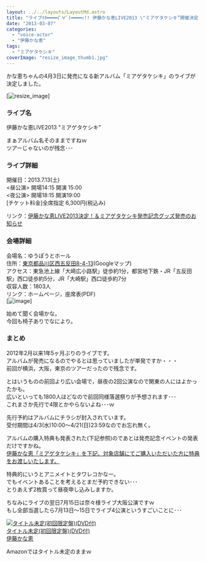 ```yaml
---
layout: ../../layouts/LayoutMd.astro
title: "ライブｷﾀ━━━━(ﾟ∀ﾟ)━━━━ｯ!! 伊藤かな恵LIVE2013 \"ミアゲタケシキ”開催決定！"
date: "2013-03-07"
categories: 
  - "voice-actor"
  - "伊藤かな恵"
tags: 
  - "ミアゲタケシキ"
coverImage: "resize_image_thumb1.jpg"
---
```


かな恵ちゃんの4月3日に発売になる新アルバム「ミアゲタケシキ」のライブが決定しました。

[![resize_image](/wp/images/resize_image_thumb.jpg "resize_image")]

### ライブ名

伊藤かな恵LIVE2013 "ミアゲタケシキ”

まぁアルバム名そのままですねｗ  
ツアーじゃないのが残念･･･

### ライブ詳細

  
開催日：2013.7.13(土)  
<昼公演> 開場14:15 開演 15:00  
<夜公演> 開場18:15 開演19:00  
\[チケット料金\]全席指定 6,300円(税込み)

リンク：[伊藤かな恵LIVE2013決定！＆ミアゲタケシキ発売記念グッズ発売のお知らせ](http://www.lantis.jp/news.php?id=1362571200)

### 会場詳細

会場名：ゆうぽうとホール  
住所：[東京都品川区西五反田8-4-13](https://maps.google.co.jp/maps?q=%E6%9D%B1%E4%BA%AC%E9%83%BD%E5%93%81%E5%B7%9D%E5%8C%BA%E8%A5%BF%E4%BA%94%E5%8F%8D%E7%94%B08-4-13&ie=UTF-8&hq=&hnear=0x60188afaa9c1a3b7:0xddbffa25df1dfe0a,%E6%9D%B1%E4%BA%AC%E9%83%BD%E5%93%81%E5%B7%9D%E5%8C%BA%E8%A5%BF%E4%BA%94%E5%8F%8D%E7%94%B0%EF%BC%98%E4%B8%81%E7%9B%AE%EF%BC%94%E2%88%92%EF%BC%91%EF%BC%93&gl=jp&ei=VHg4UfSPMcTOkwWrpoH4Dw&ved=0COQBELYD)(Googleマップ)  
アクセス：東急池上線「大崎広小路駅」徒歩約1分，都営地下鉄・JR「五反田駅」西口徒歩約5分，JR「大崎駅」西口徒歩約7分  
収容人数：1803人  
リンク：ホームページ，座席表(PDF)  
[![image](/wp/images/image_thumb8.png "image")]

始めて聞く会場かな。  
今回も椅子ありでなにより。

### まとめ

2012年2月以来1年5ヶ月ぶりのライブです。  
アルバムが発売になるのでやるとは思っていましたが単発ですか・・・  
前回が横浜，大阪，東京のツアーだったので残念です。

とはいうものの前回より広い会場で，昼夜の2回公演なので関東の人にはよかったかも。  
広いといっても1800人ほどなので前回同様落選祭りが予想されます･･･  
これまさか先行で4限とかやらないよね･･･ｗ

先行予約はアルバムにチラシが封入されています。  
受付期間は4/3(水)10:00～4/21(日)23:59なのでお忘れ無く。

アルバムの購入特典も発表された(下記参照)のであとは発売記念イベントの発表だけですかね。  
[伊藤かな恵「ミアゲタケシキ」を下記、対象店舗にてご購入いただいた方に特典をお渡しいたします。](http://www.lantis.jp/news.php?id=1362626642)

特典的にいうとアニメイトとタワレコかなー。  
でもイベントあることを考えるとまだ予約できない･･･  
とりあえず2枚買って昼夜申し込みしますか。

ちなみにライブの翌日7月15日は奈々様ライブ大阪公演ですｗ  
もし全部当選したら7月13日～15日でライブ4公演というすごいことに･･･

[![タイトル未定(初回限定盤)(DVD付)](/wp/images/no-image-no-ciu._AA160_.gif)  
タイトル未定(初回限定盤)(DVD付)  
伊藤かな恵](https://www.amazon.co.jp/exec/obidos/ASIN/B00B27Q0RM/mizuka123-22/ref=nosim)

Amazonではタイトル未定のままｗ
